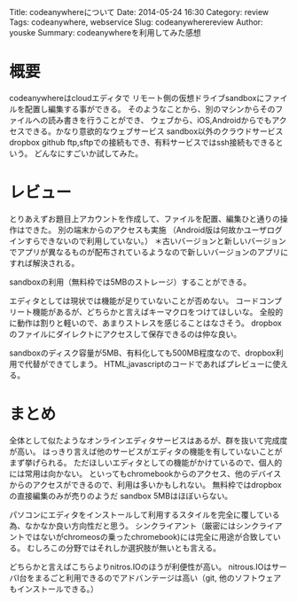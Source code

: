 Title: codeanywhereについて
Date: 2014-05-24 16:30
Category: review
Tags: codeanywhere, webservice
Slug: codeanywherereview
Author: youske
Summary: codeanywhereを利用してみた感想

# 概要
codeanywhereはcloudエディタで
リモート側の仮想ドライブsandboxにファイルを配置し編集する事ができる。
そのようなことから、別のマシンからそのファイルへの読み書きを行うことができ、
ウェブから、iOS,Androidからでもアクセスできる。かなり意欲的なウェブサービス
sandbox以外のクラウドサービス dropbox github
ftp,sftpでの接続もでき、有料サービスではssh接続もできるという。
どんなにすごいか試してみた。

# レビュー
とりあえずお題目上アカウントを作成して、ファイルを配置、編集ひと通りの操作はできた。
別の端末からのアクセスも実施 （Android版は何故かユーザログインすらできないので利用していない。）
＊古いバージョンと新しいバージョンでアプリが異なるものが配布されているようなので新しいバージョンのアプリにすれば解決される。

sandboxの利用（無料枠では5MBのストレージ）することができる。

エディタとしては現状では機能が足りていないことが否めない。
コードコンプリート機能があるが、どちらかと言えばキーマクロをつけてほしいな。
全般的に動作は割りと軽いので、あまりストレスを感じることはなさそう。
dropboxのファイルにダイレクトにアクセスして保存できるのは仲な良い。

sandboxのディスク容量が5MB、有料化しても500MB程度なので、dropbox利用で代替ができてしまう。
HTML,javascriptのコードであればプレビューに使える。

# まとめ
全体として似たようなオンラインエディタサービスはあるが、群を抜いて完成度が高い。
はっきり言えば他のサービスがエディタの機能を有していないことがまず挙げられる。
ただほしいエディタとしての機能がかけているので、個人的には常用は向かない。
といってもchromebookからのアクセス、他のデバイスからのアクセスができるので、利用は多いかもしれない。
無料枠ではdropboxの直接編集のみが売りのようだ sandbox 5MBはほぼいらない。

パソコンにエディタをインストールして利用するスタイルを完全に覆している為、なかなか良い方向性だと思う。
シンクライアント（厳密にはシンクライアントではないがchromeosの乗ったchromebook)には完全に用途が合致している。
むしろこの分野ではそれしか選択肢が無いとも言える。

どちらかと言えばこちらよりnitros.IOのほうが利便性が高い。
nitrous.IOはサーバⅠ台をまるごと利用できるのでアドバンテージは高い（git, 他のソフトウェアもインストールできる。）

